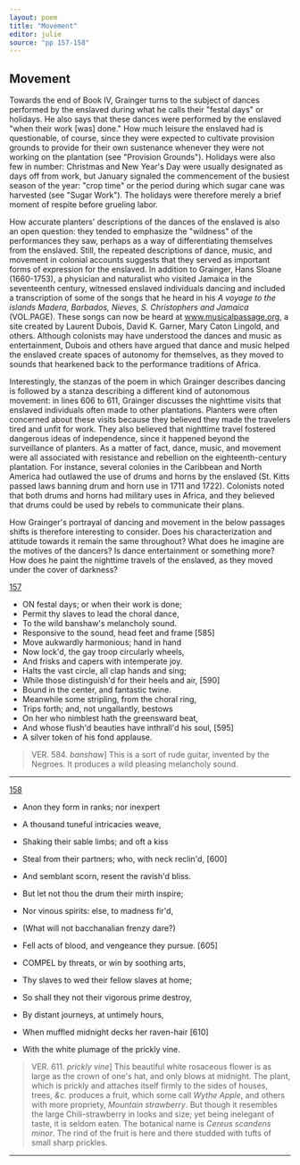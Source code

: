 ```yaml
---
layout: poem
title: "Movement"
editor: julie
source: "pp 157-158"
---
```



## Movement

Towards the end of Book IV, Grainger turns to the subject of dances performed by the enslaved during what he calls their "festal days" or holidays. He also says that these dances were performed by the enslaved "when their work [was] done." How much leisure the enslaved had is questionable, of course, since they were expected to cultivate provision grounds to provide for their own sustenance whenever they were not working on the plantation (see "Provision Grounds"). Holidays were also few in number: Christmas and New Year's Day were usually designated as days off from work, but January signaled the commencement of the busiest season of the year: "crop time" or the period during which sugar cane was harvested (see "Sugar Work"). The holidays were therefore merely a brief moment of respite before grueling labor. 

How accurate planters' descriptions of the dances of the enslaved is also an open question: they tended to emphasize the "wildness" of the performances they saw, perhaps as a way of differentiating themselves from the enslaved. Still, the repeated descriptions of dance, music, and movement in colonial accounts suggests that they served as important forms of expression for the enslaved. In addition to Grainger, Hans Sloane (1660-1753), a physician and naturalist who visited Jamaica in the seventeenth century, witnessed enslaved individuals dancing and included a transcription of some of the songs that he heard in his *A voyage to the islands Madera, Barbados, Nieves, S. Christophers and Jamaica* (VOL.PAGE). These songs can now be heard at www.musicalpassage.org, a site created by Laurent Dubois, David K. Garner, Mary Caton Lingold, and others. Although colonists may have understood the dances and music as entertainment, Dubois and others have argued that dance and music helped the enslaved create spaces of autonomy for themselves, as they moved to sounds that hearkened back to the performance traditions of Africa.

Interestingly, the stanzas of the poem in which Grainger describes dancing is followed by a stanza describing a different kind of autonomous movement: in lines 606 to 611, Grainger discusses the nighttime visits that enslaved individuals often made to other plantations. Planters were often concerned about these visits because they believed they made the travelers tired and unfit for work. They also believed that nighttime travel fostered dangerous ideas of independence, since it happened beyond the surveillance of planters. As a matter of fact, dance, music, and movement were all associated with resistance and rebellion on the eighteenth-century plantation. For instance, several colonies in the Caribbean and North America had outlawed the use of drums and horns by the enslaved (St. Kitts passed laws banning drum and horn use in 1711 and 1722). Colonists noted that both drums and horns had military uses in Africa, and they believed that drums could be used by rebels to communicate their plans. 

How Grainger's portrayal of dancing and movement in the below passages shifts is therefore interesting to consider. Does his characterization and attitude towards it remain the same throughout? What does he imagine are the motives of the dancers? Is dance entertainment or something more? How does he paint the nighttime travels of the enslaved, as they moved under the cover of darkness? 


[157]({{site.baseurl}}/images/p0171.jpg)

- ON festal days; or when their work is done; 
- Permit thy slaves to lead the choral dance,
- To the wild banshaw's melancholy sound.
- Responsive to the sound, head feet and frame [585]
- Move aukwardly harmonious; hand in hand
- Now lock'd, the gay troop circularly wheels,
- And frisks and capers with intemperate joy.
- Halts the vast circle, all clap hands and sing;
- While those distinguish'd for their heels and air, [590]
- Bound in the center, and fantastic twine.
- Meanwhile some stripling, from the choral ring,
- Trips forth; and, not ungallantly, bestows
- On her who nimblest hath the greensward beat,
- And whose flush'd beauties have inthrall'd his soul, [595]
- A silver token of his fond applause.

> VER. 584. *banshaw*\] This is a sort of rude guitar, invented by the Negroes. It produces a wild pleasing melancholy sound.  

---


[158]({{site.baseurl}}/images/p0172.jpg)

- Anon they form in ranks; nor inexpert
- A thousand tuneful intricacies weave,
- Shaking their sable limbs; and oft a kiss
- Steal from their partners; who, with neck reclin'd, [600]
- And semblant scorn, resent the ravish'd bliss.
- But let not thou the drum their mirth inspire;
- Nor vinous spirits: else, to madness fir'd, 
- (What will not bacchanalian frenzy dare?)
- Fell acts of blood, and vengeance they pursue. [605]

- COMPEL by threats, or win by soothing arts,
- Thy slaves to wed their fellow slaves at home;
- So shall they not their vigorous prime destroy,
- By distant journeys, at untimely hours,
- When muffled midnight decks her raven-hair [610]
- With the white plumage of the prickly vine.


> VER. 611. *prickly vine*\] This beautiful white rosaceous flower is as large as the crown of one's hat, and only blows at midnight. The plant, which is prickly and attaches itself firmly to the sides of houses, trees, *&c.* produces a fruit, which some call *Wythe Apple*, and others with more propriety, *Mountain strawberry*. But though it resembles the large Chili-strawberry in looks and size; yet being inelegant of taste, it is seldom eaten. The botanical name is *Cereus scandens minor*. The rind of the fruit is here and there studded with tufts of small sharp prickles.

---

